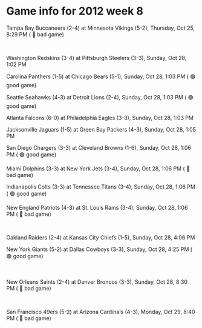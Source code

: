 # Game info for 2012 week 8

Tampa Bay Buccaneers (2-4) at Minnesota Vikings (5-2), Thursday, Oct 25, 8:29 PM (	:red_circle: bad game)


<br/>

Washington Redskins (3-4) at Pittsburgh Steelers (3-3), Sunday, Oct 28, 1:02 PM

Carolina Panthers (1-5) at Chicago Bears (5-1), Sunday, Oct 28, 1:03 PM (	:green_circle: good game)

Seattle Seahawks (4-3) at Detroit Lions (2-4), Sunday, Oct 28, 1:03 PM (	:green_circle: good game)

Atlanta Falcons (6-0) at Philadelphia Eagles (3-3), Sunday, Oct 28, 1:03 PM

Jacksonville Jaguars (1-5) at Green Bay Packers (4-3), Sunday, Oct 28, 1:05 PM

San Diego Chargers (3-3) at Cleveland Browns (1-6), Sunday, Oct 28, 1:06 PM (	:green_circle: good game)

Miami Dolphins (3-3) at New York Jets (3-4), Sunday, Oct 28, 1:06 PM (	:red_circle: bad game)

Indianapolis Colts (3-3) at Tennessee Titans (3-4), Sunday, Oct 28, 1:06 PM (	:green_circle: good game)

New England Patriots (4-3) at St. Louis Rams (3-4), Sunday, Oct 28, 1:06 PM (	:red_circle: bad game)


<br/>

Oakland Raiders (2-4) at Kansas City Chiefs (1-5), Sunday, Oct 28, 4:06 PM

New York Giants (5-2) at Dallas Cowboys (3-3), Sunday, Oct 28, 4:25 PM (	:green_circle: good game)


<br/>

New Orleans Saints (2-4) at Denver Broncos (3-3), Sunday, Oct 28, 8:30 PM (	:red_circle: bad game)


<br/>

San Francisco 49ers (5-2) at Arizona Cardinals (4-3), Monday, Oct 29, 8:40 PM (	:red_circle: bad game)

